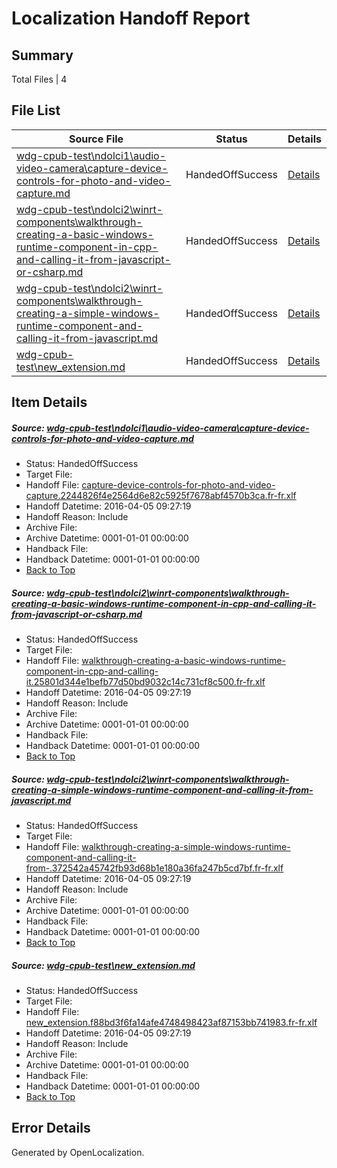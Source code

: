 # <a name='report-top'></a> Localization Handoff Report

## Summary
 Total Files | 4

## File List
 Source File | Status | Details 
 ----------- | ------ | ------- 
 [wdg-cpub-test\ndolci1\audio-video-camera\capture-device-controls-for-photo-and-video-capture.md](https://github.com/OpenLocalizationOrg/wdg-cpub-test/blob/9184e189ff98e07b33ac01badcd7e5a0645a6395/wdg-cpub-test/ndolci1/audio-video-camera/capture-device-controls-for-photo-and-video-capture.md) | HandedOffSuccess | [Details](#f38a4a4b6a02ce80b2cc251fb01afe743f17bf1b205)
 [wdg-cpub-test\ndolci2\winrt-components\walkthrough-creating-a-basic-windows-runtime-component-in-cpp-and-calling-it-from-javascript-or-csharp.md](https://github.com/OpenLocalizationOrg/wdg-cpub-test/blob/5907beedcb3d2b1c6838847f2bba92e8c12a1675/wdg-cpub-test/ndolci2/winrt-components/walkthrough-creating-a-basic-windows-runtime-component-in-cpp-and-calling-it-from-javascript-or-csharp.md) | HandedOffSuccess | [Details](#be6fb5fc439de3213ef0815ea205ac51112bb2021640)
 [wdg-cpub-test\ndolci2\winrt-components\walkthrough-creating-a-simple-windows-runtime-component-and-calling-it-from-javascript.md](https://github.com/OpenLocalizationOrg/wdg-cpub-test/blob/5907beedcb3d2b1c6838847f2bba92e8c12a1675/wdg-cpub-test/ndolci2/winrt-components/walkthrough-creating-a-simple-windows-runtime-component-and-calling-it-from-javascript.md) | HandedOffSuccess | [Details](#ba83782609107aaa9dea458175d50c158ec5cd051641)
 [wdg-cpub-test\new_extension.md](https://github.com/OpenLocalizationOrg/wdg-cpub-test/blob/4955fad63824a71aa3c8b2f9ed55f74eddca812b/wdg-cpub-test/new_extension.md) | HandedOffSuccess | [Details](#8acffdc78b4eec53a3c966b0efba39ecb8c4759b1672)

## Item Details
##### <a name='f38a4a4b6a02ce80b2cc251fb01afe743f17bf1b205'></a> Source: [wdg-cpub-test\ndolci1\audio-video-camera\capture-device-controls-for-photo-and-video-capture.md](https://github.com/OpenLocalizationOrg/wdg-cpub-test/blob/9184e189ff98e07b33ac01badcd7e5a0645a6395/wdg-cpub-test/ndolci1/audio-video-camera/capture-device-controls-for-photo-and-video-capture.md)
* Status: HandedOffSuccess
* Target File: 
* Handoff File: [capture-device-controls-for-photo-and-video-capture.2244826f4e2564d6e82c5925f7678abf4570b3ca.fr-fr.xlf](https://github.com/OpenLocalizationOrg/olhandoff/blob/c25d2acfea5d69f71a3ac05eea67af3ef3b4e147/ol-handoff/OpenLocalizationOrg/wdg-cpub-test.fr-fr/master/capture-device-controls-for-photo-and-video-capture.2244826f4e2564d6e82c5925f7678abf4570b3ca.fr-fr.xlf)
* Handoff Datetime: 2016-04-05 09:27:19
* Handoff Reason: Include
* Archive File: 
* Archive Datetime: 0001-01-01 00:00:00
* Handback File: 
* Handback Datetime: 0001-01-01 00:00:00
* [Back to Top](#report-top)

##### <a name='be6fb5fc439de3213ef0815ea205ac51112bb2021640'></a> Source: [wdg-cpub-test\ndolci2\winrt-components\walkthrough-creating-a-basic-windows-runtime-component-in-cpp-and-calling-it-from-javascript-or-csharp.md](https://github.com/OpenLocalizationOrg/wdg-cpub-test/blob/5907beedcb3d2b1c6838847f2bba92e8c12a1675/wdg-cpub-test/ndolci2/winrt-components/walkthrough-creating-a-basic-windows-runtime-component-in-cpp-and-calling-it-from-javascript-or-csharp.md)
* Status: HandedOffSuccess
* Target File: 
* Handoff File: [walkthrough-creating-a-basic-windows-runtime-component-in-cpp-and-calling-it.25801d344e1befb77d50bd9032c14c731cf8c500.fr-fr.xlf](https://github.com/OpenLocalizationOrg/olhandoff/blob/c25d2acfea5d69f71a3ac05eea67af3ef3b4e147/ol-handoff/OpenLocalizationOrg/wdg-cpub-test.fr-fr/master/walkthrough-creating-a-basic-windows-runtime-component-in-cpp-and-calling-it.25801d344e1befb77d50bd9032c14c731cf8c500.fr-fr.xlf)
* Handoff Datetime: 2016-04-05 09:27:19
* Handoff Reason: Include
* Archive File: 
* Archive Datetime: 0001-01-01 00:00:00
* Handback File: 
* Handback Datetime: 0001-01-01 00:00:00
* [Back to Top](#report-top)

##### <a name='ba83782609107aaa9dea458175d50c158ec5cd051641'></a> Source: [wdg-cpub-test\ndolci2\winrt-components\walkthrough-creating-a-simple-windows-runtime-component-and-calling-it-from-javascript.md](https://github.com/OpenLocalizationOrg/wdg-cpub-test/blob/5907beedcb3d2b1c6838847f2bba92e8c12a1675/wdg-cpub-test/ndolci2/winrt-components/walkthrough-creating-a-simple-windows-runtime-component-and-calling-it-from-javascript.md)
* Status: HandedOffSuccess
* Target File: 
* Handoff File: [walkthrough-creating-a-simple-windows-runtime-component-and-calling-it-from-.372542a45742fb93d68b1e180a36fa247b5cd7bf.fr-fr.xlf](https://github.com/OpenLocalizationOrg/olhandoff/blob/c25d2acfea5d69f71a3ac05eea67af3ef3b4e147/ol-handoff/OpenLocalizationOrg/wdg-cpub-test.fr-fr/master/walkthrough-creating-a-simple-windows-runtime-component-and-calling-it-from-.372542a45742fb93d68b1e180a36fa247b5cd7bf.fr-fr.xlf)
* Handoff Datetime: 2016-04-05 09:27:19
* Handoff Reason: Include
* Archive File: 
* Archive Datetime: 0001-01-01 00:00:00
* Handback File: 
* Handback Datetime: 0001-01-01 00:00:00
* [Back to Top](#report-top)

##### <a name='8acffdc78b4eec53a3c966b0efba39ecb8c4759b1672'></a> Source: [wdg-cpub-test\new_extension.md](https://github.com/OpenLocalizationOrg/wdg-cpub-test/blob/4955fad63824a71aa3c8b2f9ed55f74eddca812b/wdg-cpub-test/new_extension.md)
* Status: HandedOffSuccess
* Target File: 
* Handoff File: [new_extension.f88bd3f6fa14afe4748498423af87153bb741983.fr-fr.xlf](https://github.com/OpenLocalizationOrg/olhandoff/blob/c25d2acfea5d69f71a3ac05eea67af3ef3b4e147/ol-handoff/OpenLocalizationOrg/wdg-cpub-test.fr-fr/master/new_extension.f88bd3f6fa14afe4748498423af87153bb741983.fr-fr.xlf)
* Handoff Datetime: 2016-04-05 09:27:19
* Handoff Reason: Include
* Archive File: 
* Archive Datetime: 0001-01-01 00:00:00
* Handback File: 
* Handback Datetime: 0001-01-01 00:00:00
* [Back to Top](#report-top)


## Error Details

Generated by OpenLocalization.
